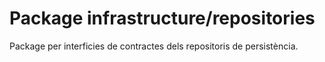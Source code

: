 # Package infrastructure/repositories
Package per interficies de contractes dels repositoris de persistència. 